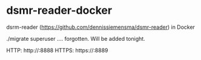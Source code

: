# dsmr-reader-docker
dsrm-reader (https://github.com/dennissiemensma/dsmr-reader) in Docker

./migrate superuser .... forgotten. Will be added tonight.

HTTP: http://<hostname>:8888
HTTPS: https://<hostname>:8889
